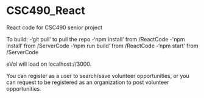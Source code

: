 # CSC490_React
React code for CSC490 senior project

To build: 
	-‘git pull’ to pull the repo 
	-‘npm install’ from /ReactCode
	-'npm install’ from /ServerCode
	-‘npm run build’ from /ReactCode
	-‘npm start’ from /ServerCode  

eVol will load on localhost://3000.

You can register as a user to search/save volunteer opportunities, 
or you can request to be registered as an organization to post volunteer opportunities.

